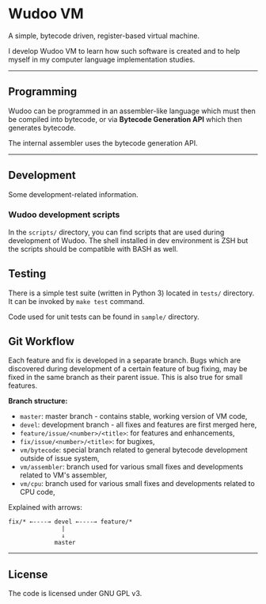 # Wudoo VM

A simple, bytecode driven, register-based virtual machine.

I develop Wudoo VM to learn how such software is created and
to help myself in my computer language implementation studies.

----

## Programming

Wudoo can be programmed in an assembler-like language which must then be compiled into bytecode, or
via  **Bytecode Generation API** which then generates bytecode.

The internal assembler uses the bytecode generation API.


----

## Development

Some development-related information.


### Wudoo development scripts

In the `scripts/` directory, you can find scripts that are used during development of Wudoo.
The shell installed in dev environment is ZSH but the scripts should be compatible with BASH as well.


## Testing

There is a simple test suite (written in Python 3) located in `tests/` directory.
It can be invoked by `make test` command.

Code used for unit tests can be found in `sample/` directory.


## Git Workflow

Each feature and fix is developed in a separate branch.
Bugs which are discovered during development of a certain feature of bug fixing,
may be fixed in the same branch as their parent issue.
This is also true for small features.

**Branch structure:**

- `master`: master branch - contains stable, working version of VM code,
- `devel`: development branch - all fixes and features are first merged here,
- `feature/issue/<number>/<title>`: for features and enhancements,
- `fix/issue/<number>/<title>`: for bugixes,
- `vm/bytecode`: special branch related to general bytecode development outside of issue system,
- `vm/assembler`: branch used for various small fixes and developments related to VM's assembler,
- `vm/cpu`: branch used for various small fixes and developments related to CPU code,


Explained with arrows:

```
fix/* ←----→ devel ←----→ feature/*
               |
               ↓
             master
```


----

## License

The code is licensed under GNU GPL v3.
